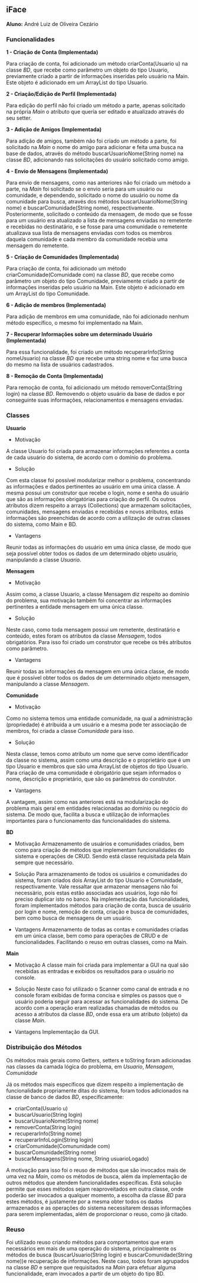 ## **iFace**
**Aluno:** André Luiz de Oliveira Cezário

### **Funcionalidades**

**1 - Criação de Conta (Implementada)**

Para criação de conta, foi adicionado um método criarConta(Usuario u) na classe *BD*, que recebe como parâmetro um objeto do tipo Usuario, previamente criado
a partir de informações inseridas pelo usuário na Main. Este objeto é adicionado em um ArrayList do tipo Usuario. 

**2 - Criação/Edição de Perfil (Implementada)**

Para edição do perfil não foi criado um método a parte, apenas solicitado na própria *Main* o atributo que queria ser editado e atualizado através do seu setter.

**3 - Adição de Amigos (Implementada)**

Para adição de amigos, também não foi criado um método a parte, foi solicitado na *Main* o nome do amigo para adicionar e feita uma busca na base de dados,
através do método buscarUsuarioNome(String nome) na classe *BD*, adicionando nas solicitações do usuário solicitado como amigo.

**4 - Envio de Mensagens (Implementada)**

Para envio de mensagens, como nas anteriores não foi criado um método a parte, na *Main* foi solicitado se o envio seria para um usuário ou comunidade, e dependendo,
solicitado o nome do usuário ou nome da comunidade para busca, através dos métodos buscarUsuarioNome(String nome) e buscarComunidade(String nome), respectivamente. Posteriormente, solicitado
o conteúdo da mensagem, de modo que se fosse para um usuário era atualizado a lista de mensagens enviadas no remetente e recebidas no destinatário, e se fosse para uma comunidade o remetente atualizava sua lista
de mensagens enviadas com todos os membros daquela comunidade e cada membro da comunidade recebia uma mensagem do remetente.

**5 - Criação de Comunidades (Implementada)**

Para criação de conta, foi adicionado um método criarComunidade(Comunidade com) na classe *BD*, que recebe como parâmetro um objeto do tipo Comunidade, previamente criado
a partir de informações inseridas pelo usuário na Main. Este objeto é adicionado em um ArrayList do tipo Comunidade. 

**6 - Adição de membros (Implementada)**

Para adição de membros em uma comunidade, não foi adicionado nenhum método específico, o mesmo foi implementado na Main.

**7 - Recuperar Informações sobre um determinado Usuário (Implementada)**

Para essa funcionalidade, foi criado um método recuperarInfo(String nomeUsuario) na classe *BD* que recebe uma string nome e faz uma busca do mesmo na lista de usuários cadastrados.

**8 - Remoção de Conta (Implementada)**

Para remoção de conta, foi adicionado um método removerConta(String login) na classe *BD*. Removendo o objeto usuário da base de dados e por conseguinte suas informações, relacionamentos e mensagens enviadas.

### **Classes**

**Usuario**
- Motivação

A classe Usuario foi criada para armazenar informações referentes a conta de cada usuário do sistema, 
de acordo com o domínio do problema.

- Solução

Com esta classe foi possível modularizar melhor o problema, concentrando as informações e dados pertinentes ao usuário em uma
única classe. A mesma possui um construtor que recebe o login, nome e senha do usuário que são as informações obrigatórias para 
criação do perfil. Os outros atributos dizem respeito a arrays (Collections) que armazenam solicitações, comunidades, mensagens enviadas e recebidas 
e novos atributos, estas informações são preenchidas de acordo com a utilização de outras classes do sistema, como Main e BD.

- Vantagens

Reunir todas as informações do usuário em uma única classe, de modo que seja possível obter todos os dados de um determinado objeto usuário, manipulando
a classe *Usuario*.


**Mensagem**
- Motivação

Assim como, a classe Usuario, a classe Mensagem diz respeito ao domínio do problema, sua motivação também foi concentrar as informações
pertinentes a entidade mensagem em uma única classe.

- Solução

Neste caso, como toda mensagem possui um remetente, destinatário e conteúdo, estes foram os atributos da classe *Mensagem*, todos obrigatórios.
Para isso foi criado um construtor que recebe os três atributos como parâmetro.

- Vantagens

Reunir todas as informações da mensagem em uma única classe, de modo que é possível obter todos os dados de um determinado objeto mensagem, manipulando
a classe *Mensagem*.

**Comunidade**
- Motivação

Como no sistema temos uma entidade comunidade, na qual a administração (propriedade) é atribuída a um usuário e a mesma pode ter associação de membros,
foi criada a classe *Comunidade* para isso.

- Solução

Nesta classe, temos como atributo um nome que serve como identificador da classe no sistema, assim como uma descrição e o proprietário que é um tipo Usuario e membros que são uma ArrayList de objetos
do tipo Usuario. Para criação de uma comunidade é obrigatório que sejam informados o nome, descrição e proprietário, que são os parâmetros do construtor.

- Vantagens

A vantagem, assim como nas anteriores está na modularização do problema mais geral em entidades relacionadas ao domínio ou negócio 
do sistema. De modo que, facilita a busca e utilização de informações importantes para o funcionamento das funcionalidades do sistema.

**BD**
- Motivação
Armazenamento de usuários e comunidades criados, bem como para criação de métodos que implementam funcionalidades do sistema e operações de 
CRUD. Sendo está classe requisitada pela Main sempre que necessário.

- Solução
Para armazenamento de todos os usuários e comunidades do sistema, foram criados dois ArrayList do tipo Usuario e Comunidade, respectivamente. Vale ressaltar que armazenar mensagens não foi necessário, pois estas
estão associadas aos usuários, logo não foi preciso duplicar isto no banco. Na implementação das funcionalidades, foram implementados métodos
para criação de conta, busca de usuário por login e nome, remoção de conta, criação e busca de comunidades, bem como busca de mensagens de um usuário.

- Vantagens
Armazenamento de todas as contas e comunidades criadas em um única classe, bem como para operações de CRUD e de funcionalidades. Facilitando o reuso em outras classes, como na Main.

**Main**
- Motivação
A classe main foi criada para implementar a GUI na qual são recebidas as entradas e exibidos os resultados para o usuário no console.

- Solução
Neste caso foi utilizado o Scanner como canal de entrada e no console foram exibidas de forma concisa e simples os passos que o usuário poderia seguir para acessar as funcionalidades do sistema. De acordo com a operação eram realizadas chamadas de métodos ou acesso a atributos da classe *BD*, onde essa era um atributo 
(objeto) da classe *Main*.

- Vantagens
Implementação da GUI.

### **Distribuição dos Métodos**

Os métodos mais gerais como Getters, setters e toString foram adicionadas nas classes da camada lógica do problema, em *Usuario*, *Mensagem*, *Comunidade*

Já os métodos mais específicos que dizem respeito a implementação de funcionalidade propriamente ditas do sistema, foram todos adicionados na classe de banco de dados
*BD*, especificamente:

- criarConta(Usuario u)
- buscarUsuario(String login)
- buscarUsuarioNome(String nome)
- removerConta(String login)
- recuperarInfo(String nome)
- recuperarInfoLogin(String login)
- criarComunidade(Comununidade com)
- buscarComunidade(String nome)
- buscarMensagens(String nome, String usuarioLogado)

A motivação para isso foi o reuso de métodos que são invocados mais de uma vez na *Main*, como os métodos de busca, além da implementação de outros métodos
que atendem funcionalidades específicas. Está solução permite que esses métodos sejam reaproveitados em outra classe, onde poderão ser invocados a qualquer
momento, a escolha da classe *BD* para estes métodos, é justamente por a mesma obter todos os dados armazenados e as operações do sistema necessitarem dessas
informações para serem implementadas, além de proporcionar o reuso, como já citado.

### **Reuso**

Foi utilizado reuso criando métodos para comportamentos que eram necessários em mais de uma operação do sistema, principalmente os métodos
de busca (buscarUsuario(String login) e buscarComunidade(String nome))e recuperação de informações. Neste caso, todos foram agrupados na classe *BD* e sempre que requisitados na *Main* para efetuar alguma
funcionalidade, eram invocados a partir de um objeto do tipo BD. 
